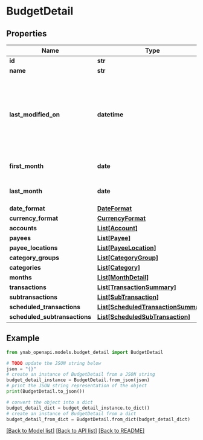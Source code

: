 # BudgetDetail


## Properties

Name | Type | Description | Notes
------------ | ------------- | ------------- | -------------
**id** | **str** |  | 
**name** | **str** |  | 
**last_modified_on** | **datetime** | The last time any changes were made to the budget from either a web or mobile client | [optional] 
**first_month** | **date** | The earliest budget month | [optional] 
**last_month** | **date** | The latest budget month | [optional] 
**date_format** | [**DateFormat**](DateFormat.md) |  | [optional] 
**currency_format** | [**CurrencyFormat**](CurrencyFormat.md) |  | [optional] 
**accounts** | [**List[Account]**](Account.md) |  | [optional] 
**payees** | [**List[Payee]**](Payee.md) |  | [optional] 
**payee_locations** | [**List[PayeeLocation]**](PayeeLocation.md) |  | [optional] 
**category_groups** | [**List[CategoryGroup]**](CategoryGroup.md) |  | [optional] 
**categories** | [**List[Category]**](Category.md) |  | [optional] 
**months** | [**List[MonthDetail]**](MonthDetail.md) |  | [optional] 
**transactions** | [**List[TransactionSummary]**](TransactionSummary.md) |  | [optional] 
**subtransactions** | [**List[SubTransaction]**](SubTransaction.md) |  | [optional] 
**scheduled_transactions** | [**List[ScheduledTransactionSummary]**](ScheduledTransactionSummary.md) |  | [optional] 
**scheduled_subtransactions** | [**List[ScheduledSubTransaction]**](ScheduledSubTransaction.md) |  | [optional] 

## Example

```python
from ynab_openapi.models.budget_detail import BudgetDetail

# TODO update the JSON string below
json = "{}"
# create an instance of BudgetDetail from a JSON string
budget_detail_instance = BudgetDetail.from_json(json)
# print the JSON string representation of the object
print(BudgetDetail.to_json())

# convert the object into a dict
budget_detail_dict = budget_detail_instance.to_dict()
# create an instance of BudgetDetail from a dict
budget_detail_from_dict = BudgetDetail.from_dict(budget_detail_dict)
```
[[Back to Model list]](../README.md#documentation-for-models) [[Back to API list]](../README.md#documentation-for-api-endpoints) [[Back to README]](../README.md)


